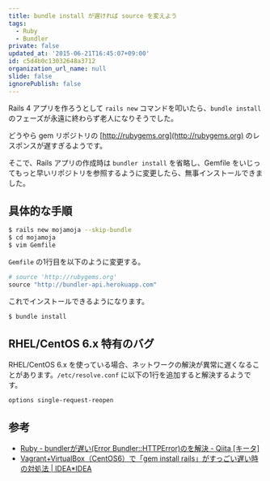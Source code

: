 ```yaml
---
title: bundle install が遅ければ source を変えよう
tags:
  - Ruby
  - Bundler
private: false
updated_at: '2015-06-21T16:45:07+09:00'
id: c5d4b0c13032648a3712
organization_url_name: null
slide: false
ignorePublish: false
---
```

Rails 4 アプリを作ろうとして `rails new` コマンドを叩いたら、`bundle install` のフェーズが永遠に終わらず老人になりそうでした。

どうやら gem リポジトリの [http://rubygems.org](http://rubygems.org) のレスポンスが遅すぎるようです。

そこで、Rails アプリの作成時は `bundler install` を省略し、Gemfile をいじってもっと早いリポジトリを参照するように変更したら、無事インストールできました。


具体的な手順
----------
```bash
$ rails new mojamoja --skip-bundle
$ cd mojamoja
$ vim Gemfile
```

`Gemfile` の1行目を以下のように変更する。

```rb
# source 'http://rubygems.org'
source "http://bundler-api.herokuapp.com"
```

これでインストールできるようになります。

```bash
$ bundle install
```


RHEL/CentOS 6.x 特有のバグ
------------------------------------------
RHEL/CentOS 6.x を使っている場合、ネットワークの解決が異常に遅くなることがあります。`/etc/resolve.conf` に以下の1行を追加すると解決するようです。

```
options single-request-reopen
```


参考
----
- [Ruby - bundlerが遅い(Error Bundler::HTTPError)のを解決 - Qiita [キータ]](http://qiita.com/quattro_4/items/fcc2ff8b04c43229a2fb)
- [Vagrant+VirtualBox（CentOS6）で「gem install rails」がすっごい遅い時の対処法 | IDEA*IDEA](http://www.ideaxidea.com/archives/2013/08/resolv.html)
